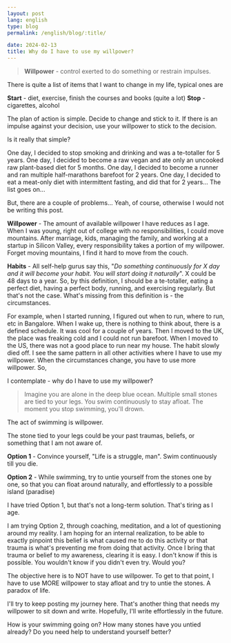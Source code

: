 ```yaml
---
layout: post
lang: english
type: blog
permalink: /english/blog/:title/

date: 2024-02-13
title: Why do I have to use my willpower?
---
```


> **Willpower** - control exerted to do something or restrain impulses.

There is quite a list of items that I want to change in my life, typical ones are

**Start** - diet, exercise, finish the courses and books (quite a lot)
**Stop** - cigarettes, alcohol

The plan of action is simple. Decide to change and stick to it. If there is an impulse against your decision, use your willpower to stick to the decision.

Is it really that simple?

One day, I decided to stop smoking and drinking and was a te-totaller for 5 years. One day, I decided to become a raw vegan and ate only an uncooked raw plant-based diet for 5 months. One day, I decided to become a runner and ran multiple half-marathons barefoot for 2 years. One day, I decided to eat a meat-only diet with intermittent fasting, and did that for 2 years... The list goes on...

But, there are a couple of problems... Yeah, of course, otherwise I would not be writing this post.

**Willpower** - The amount of available willpower I have reduces as I age. When I was young, right out of college with no responsibilities, I could move mountains. After marriage, kids, managing the family, and working at a startup in Silicon Valley, every responsibility takes a portion of my willpower. Forget moving mountains, I find it hard to move from the couch.

**Habits** - All self-help gurus say this, "_Do something continuously for X day and it will become your habit. You will start doing it naturally_". X could be 48 days to a year. So, by this definition, I should be a te-totaller, eating a perfect diet, having a perfect body, running, and exercising regularly. But that's not the case. What's missing from this definition is - the circumstances.

For example, when I started running, I figured out when to run, where to run, etc in Bangalore. When I wake up, there is nothing to think about, there is a defined schedule. It was cool for a couple of years. Then I moved to the UK, the place was freaking cold and I could not run barefoot. When I moved to the US, there was not a good place to run near my house. The habit slowly died off. I see the same pattern in all other activities where I have to use my willpower. When the circumstances change, you have to use more willpower. So,

I contemplate - why do I have to use my willpower?

> Imagine you are alone in the deep blue ocean. Multiple small stones are tied to your legs. You swim continuously to stay afloat. The moment you stop swimming, you'll drown.

The act of swimming is willpower.

The stone tied to your legs could be your past traumas, beliefs, or something that I am not aware of.

**Option 1** - Convince yourself, "Life is a struggle, man". Swim continuously till you die.

**Option 2** - While swimming, try to untie yourself from the stones one by one, so that you can float around naturally, and effortlessly to a possible island (paradise)

I have tried Option 1, but that's not a long-term solution. That's tiring as I age.

I am trying Option 2, through coaching, meditation, and a lot of questioning around my reality. I am hoping for an internal realization, to be able to exactly pinpoint this belief is what caused me to do this activity or that trauma is what's preventing me from doing that activity. Once I bring that trauma or belief to my awareness, clearing it is easy. I don't know if this is possible. You wouldn't know if you didn't even try. Would you?

The objective here is to NOT have to use willpower. To get to that point, I have to use MORE willpower to stay afloat and try to untie the stones. A paradox of life.

I'll try to keep posting my journey here. That's another thing that needs my willpower to sit down and write. Hopefully, I'll write effortlessly in the future.

How is your swimming going on? How many stones have you untied already? Do you need help to understand yourself better?
